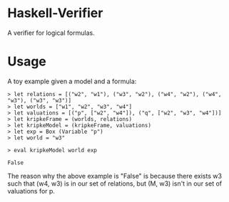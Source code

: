 # Haskell-Verifier

A verifier for logical formulas.

# Usage
A toy example given a model and a formula:
```
> let relations = [("w2", "w1"), ("w3", "w2"), ("w4", "w2"), ("w4", "w3"), ("w3", "w3")]
> let worlds = ["w1", "w2", "w3", "w4"]
> let valuations = [("p", ["w2", "w4"]), ("q", ["w2", "w3", "w4"])]
> let kripkeFrame = (worlds, relations)
> let kripkeModel = (kripkeFrame, valuations)
> let exp = Box (Variable "p")
> let world = "w3"

> eval kripkeModel world exp

False
```

The reason why the above example is "False" is because there exists w3 such that (w4, w3) is in our set of relations, 
but (M, w3) isn't in our set of valuations for p.
